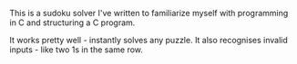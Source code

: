 This is a sudoku solver I've written to familiarize myself with programming in C and structuring a C program.

It works pretty well - instantly solves any puzzle. It also recognises invalid inputs - like two 1s in the same row.
